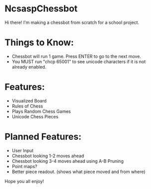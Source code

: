 # NcsaspChessbot
Hi there! I'm making a chessbot from scratch for a school project.

# Things to Know:
- Chessbot will run 1 game. Press ENTER to go to the next move.
- You MUST run "chcp 65001" to see unicode characters if it is not already enabled.

# Features:
- Visualized Board
- Rules of Chess
- Plays Random Chess Games
- Unicode Chess Pieces

# Planned Features:
- User Input
- Chessbot looking 1-2 moves ahead
- Chessbot looking 3-4 moves ahead using A-B Pruning
- Point maps?
- Better piece readout. (shows what piece moved and from where)


Hope you all enjoy!
